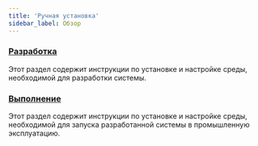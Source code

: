 ```yaml
---
title: 'Ручная установка'
sidebar_label: Обзор
---
```


### [Разработка](Development_manual_.md)

Этот раздел содержит инструкции по установке и настройке среды, необходимой для разработки системы.

### [Выполнение](Execution_manual_.md)

Этот раздел содержит инструкции по установке  и настройке среды, необходимой для запуска разработанной системы в промышленную эксплуатацию.
